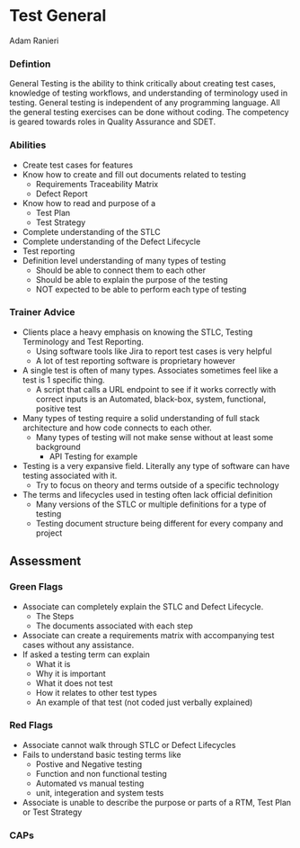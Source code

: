 # Test General
Adam Ranieri

### Defintion
General Testing is the ability to think critically about creating test cases, knowledge of testing workflows, and understanding of terminology used in testing. General testing is independent of any programming language. All the general testing exercises can be done without coding. The competency is geared towards roles in Quality Assurance and SDET. 

### Abilities
-	Create test cases for features 
-	Know how to create and fill out documents related to testing
    -	Requirements Traceability Matrix
    -	Defect Report
-	Know how to read and purpose of a 
    -	Test Plan 
    -	Test Strategy
-	Complete understanding of the STLC
-   Complete understanding of the Defect Lifecycle
-	Test reporting
-	Definition level understanding of many types of testing
    -	Should be able to connect them to each other 
    -	Should be able to explain the purpose of the testing
    -	NOT expected to be able to perform each type of testing

### Trainer Advice
-	Clients place a heavy emphasis on knowing the STLC, Testing Terminology and Test Reporting.
    -	Using software tools like Jira to report test cases is very helpful
    -	A lot of test reporting software is proprietary however
-	A single test is often of many types. Associates sometimes feel like a test is 1 specific thing.
    -	A script that calls a URL endpoint to see if it works correctly with correct inputs is an Automated, black-box, system, functional, positive test 
-	Many types of testing require a solid understanding of full stack architecture and how code connects to each other.
    -	Many types of testing will not make sense without at least some background
        -	API Testing for example
-	Testing is a very expansive field. Literally any type of software can have testing associated with it. 
    -	Try to focus on theory and terms outside of a specific technology
-	The terms and lifecycles used in testing often lack official definition
    -	Many versions of the STLC or multiple definitions for a type of testing
    - Testing document structure being different for every company and project

## Assessment

### Green Flags
-	Associate can completely explain the STLC and Defect Lifecycle. 
    -	The Steps
    -	The documents associated with each step
-	Associate can create a requirements matrix with accompanying test cases without any assistance.
-	If asked a testing term can explain
    -	What it is 
    -	Why it is important
    -	What it does not test
    -	How it relates to other test types
    -	An example of that test (not coded just verbally explained)

### Red Flags
- Associate cannot walk through STLC or Defect Lifecycles
- Fails to understand basic testing terms like
  - Postive and Negative testing
  - Function and non functional testing
  - Automated vs manual testing
  - unit, integeration and system tests
- Associate is unable to describe the purpose or parts of a RTM, Test Plan or Test Strategy

### CAPs

